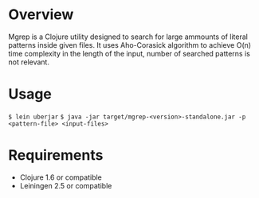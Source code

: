 # Overview
Mgrep is a Clojure utility designed to search for large ammounts of literal patterns inside given files. It uses Aho-Corasick algorithm to achieve O(n) time complexity in the length of the input, number of searched patterns is not relevant.


# Usage
`$ lein uberjar`
`$ java -jar target/mgrep-<version>-standalone.jar -p <pattern-file> <input-files>`


# Requirements
* Clojure 1.6 or compatible
* Leiningen 2.5 or compatible
